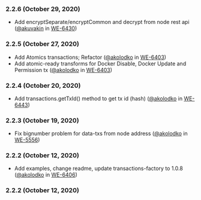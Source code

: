 ### 2.2.6 (October 29, 2020)
* Add encryptSeparate/encryptCommon  and decrypt from node rest api ([@akuvakin](https://gitlab.wvservices.com/akuvakin) in [WE-6430](https://gitlab.wvservices.com/waves-enterprise/waves-api/-/commit/50edbcd7f789c2b5bd319295de1a9c12632f767b))

### 2.2.5 (October 27, 2020)
* Add Atomics transactions; Refactor ([@akolodko](https://gitlab.wvservices.com/akolodko) in [WE-6403](https://gitlab.wvservices.com/waves-enterprise/waves-api/-/commit/523751990143fe1fffb37c3c6dd0f4cfffb30b78))
* Add atomic-ready transforms for Docker Disable, Docker Update and Permission tx ([@akolodko](https://gitlab.wvservices.com/akolodko) in [WE-6403](https://gitlab.wvservices.com/waves-enterprise/waves-api/-/commit/68c8ce1603fde2c7559cf017d9d647eab6399ad0))

### 2.2.4 (October 20, 2020)
* Add transactions.getTxId() method to get tx id (hash) ([@akolodko](https://gitlab.wvservices.com/akolodko) in [WE-6443](https://gitlab.wvservices.com/waves-enterprise/waves-api/-/commit/4c468b4ce33889b8ab539daa6800bb9e01580147))

### 2.2.3 (October 19, 2020)
* Fix bignumber problem for data-txs from node address ([@akolodko](https://gitlab.wvservices.com/akolodko) in [WE-5556](https://gitlab.wvservices.com/waves-enterprise/waves-api/-/commit/e240cbff99af709e3f3306a7a6f2522d9725be49))

### 2.2.2 (October 12, 2020)
* Add examples, change readme, update transactions-factory to 1.0.8 ([@akolodko](https://gitlab.wvservices.com/akolodko) in [WE-6406](https://gitlab.wvservices.com/waves-enterprise/waves-api/-/commit/0db711355e84f7a7e8e969615ee09094305a3682))

### 2.2.2 (October 12, 2020)



